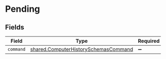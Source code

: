 # Pending


## Fields

| Field                                                                                        | Type                                                                                         | Required                                                                                     | Description                                                                                  |
| -------------------------------------------------------------------------------------------- | -------------------------------------------------------------------------------------------- | -------------------------------------------------------------------------------------------- | -------------------------------------------------------------------------------------------- |
| `command`                                                                                    | [shared.ComputerHistorySchemasCommand](../../models/shared/computerhistoryschemascommand.md) | :heavy_minus_sign:                                                                           | N/A                                                                                          |